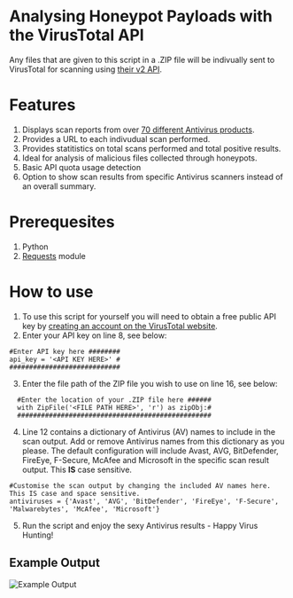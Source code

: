 # Analysing Honeypot Payloads with the VirusTotal API

Any files that are given to this script in a .ZIP file will be indivually sent to VirusTotal for scanning using [their v2 API](https://developers.virustotal.com/reference).

# Features



1. Displays scan reports from over [70 different Antivirus products](https://support.virustotal.com/hc/en-us/articles/115002146809-Contributors).
2. Provides a URL to each indivudual scan performed.
3. Provides statitistics on total scans performed and total positive results.
4. Ideal for analysis of malicious files collected through honeypots.
5. Basic API quota usage detection
6. Option to show scan results from specific Antivirus scanners instead of an overall summary.

# Prerequesites

1. Python
2. [Requests](https://requests.readthedocs.io/en/master/) module

# How to use

1. To use this script for yourself you will need to obtain a free public API key by [creating an account on the VirusTotal website](https://www.virustotal.com/gui/join-us).
2. Enter your API key on line 8, see below:

  ```
  #Enter API key here ########
  api_key = '<API KEY HERE>' #
  ############################
  ```
3. Enter the file path of the ZIP file you wish to use on line 16, see below:
```
  #Enter the location of your .ZIP file here ######
  with ZipFile('<FILE PATH HERE>', 'r') as zipObj:#
  #################################################
```
4. Line 12 contains a dictionary of Antivirus (AV) names to include in the scan output. Add or remove Antivirus names from this dictionary as you please. The default configuration will include Avast, AVG, BitDefender, FireEye, F-Secure, McAfee and Microsoft in the specific scan result output. This **IS** case sensitive.
```
#Customise the scan output by changing the included AV names here. This IS case and space sensitive.
antiviruses = {'Avast', 'AVG', 'BitDefender', 'FireEye', 'F-Secure', 'Malwarebytes', 'McAfee', 'Microsoft'}
```
5. Run the script and enjoy the sexy Antivirus results - Happy Virus Hunting!

## Example Output
![Example Output](https://iili.io/Jlanb2.jpg)
